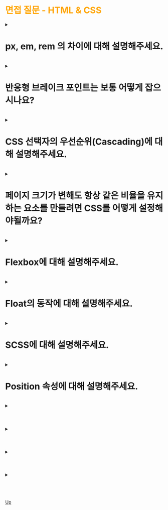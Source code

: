 <h1 style="color:orange">
	면접 질문 - HTML & CSS
</h1>

<details>
<summary> 
	<h1>
		px, em, rem 의 차이에 대해 설명해주세요.
	</h1>
</summary>
<div markdown="1">
	[참고] https://rypro.tistory.com/184
	<h2>
		<ul>
			<li>
				대부분 rem을 사용
			</li>
			<li>
				em과 달리 rem을 사용하면 크기의 			예측이 	훨씬 쉬움
			</li>
			<li>
				component의 재사용과 유지보수가 쉬움
			</li>
			<br/>
			<ul>
				<li>
					px<br/>: 모니터에 상대적인 크기
				</li>
				<li>
					em<br/>: 부모 요소의 크기
				</li>
				<li>
					rem<br/>: root 요소의 크기
				</li>
			</ul>
		</ul>
	</h2>
</div>
</details>

<br/>

<details>
<summary>
	<h1>
		반응형 브레이크 포인트는 보통 어떻게 잡으시나요?
	</h1>
</summary>
<div markdown="1">
	[참고] https://mu08.tistory.com/32
	<h2>
		<ul	>
			<li>
				브레이크 포인트<br />: 사용자들의 스크린 가로 사이즈가 몇 px인지에 따라 보여줄 내용을 변경 시키는 지점
			</li>
			<li>
				360px, 768px, 1024px
			</li>
		</ul>
	</h2>
</div>
</details>

<br/>

<details>
<summary>
	<h1>
		CSS 선택자의 우선순위(Cascading)에 대해 설명해주세요.
	</h1>
</summary>
<div markdown="1">
	[참고] https://velog.io/@ewaterbin/02.-CSS-Selector
	<h2>
		<ol>
			<li>
				후자 우선의 원칙<br />: 동일한 선택자가 연속으로 사용되었을 경우 후자가 우선
			</li>
			<br/>
			<li>
				구체성의 원칙<br />: 더 구체적인 속성을 가진 값이 우선
				<br/><br/>
				<div>2.1 가중치</div>
				<ul>
					<li>
						인라인 선언<br/>: 1000점
					</li>
					<li>
						id 선택자<br/>: 100점
					</li>
					<li>
						class 선택자, 가상클래스ex, :hover())<br/>: 10점
					</li>
					<li>
						태그 선택자<br/>: 1점
					</li>
					<li>
						전체 선택자(*), 부정 선택자ex, :not())<br/>: 0점
					</li>
				</ul>
			</li>
			<br/>
			<li>
				중요성의 원칙<br/>
				<ul>
					<li>!important<br/>: 절대적 우선순위</li>
					<ul><li>같은 !important 사이에서는 가중치를 계산해서 적용</li></ul>
				</ul>
			</li>
		</ol>
  </h2>
</div>
</details>

<br/>

<details>
<summary>
	<h1>
		페이지 크기가 변해도 항상 같은 비율을 유지하는 요소를 만들려면 CSS를 어떻게 설정해야될까요?
	</h1>
</summary>
<div markdown="1">
	[참고] https://velog.io/@dnr6054/fe-interview-html-css
	<h2>
		: 고정해야 하는 위치에 따라 margin, padding, width, height 등에 % 단위를 사용할 수 있음.
  </h2>
</div>
</details>

<br />

<details>
<summary>
	<h1>
		Flexbox에 대해 설명해주세요.
	</h1>
</summary>
<div markdown="1">
	[참고] https://developer.mozilla.org/ko/docs/Web/CSS/CSS_flexible_box_layout/Basic_concepts_of_flexbox
	<h2>
		: 인터페이스 내의 아이템 간 공간 배분을 정렬하기 위해 제공된 1차원 레이아웃 모델
		<ul>
			<li>1차원적으로 한 번에 하나의 행 또는 열 만을 다룸
			</li>
			<br/>
			<li>
				Grid와 차이점<br/>: Grid는 	2차원적으로 행과 열을 동시에 다룸
			</li>
		</ul>
  </h2>
</div>
</details>

<br />

<details>
<summary>
	<h1>
		Float의 동작에 대해 설명해주세요.
	</h1>
</summary>
<div markdown="1">
	[참고] https://velog.io/@nalsae/내보정CSS-float-딥-다이브
	<h2>
		: 텍스트와 이미지를 적절하게 배치하는 도구
		<ul>
			<li>
				normal flow < float < position 순서로 위로 붕 뜸
			</li>
			<br/>
			<li>
				float가 적용된 element는 normal flow에서 벗어나기 때문에 예기치 못한 이슈들이 많음
				<ul>
					<li>
						ex, 자식 요소들이 전부 float이면 부모 요소의 크기가 0으로 사라짐
					</li>
					<li>
						해결방법, overflow, flow-root, clear 등 사용하기
					</li>
				</ul>
			</li>
		</ul>
  </h2>
</div>
</details>

<br />

<details>
<summary>
	<h1>
		SCSS에 대해 설명해주세요.
	</h1>
</summary>
<div markdown="1">
	[참고] https://velog.io/@jch9537/CSS-SCSS-SASS
	https://heewon26.tistory.com/360
	<h2>
	: 확장판 CSS 스크립트 언어
		<ul>
			<li>
				프로젝트가 커지면서 복잡해지는 CSS 작업을 쉽게 해주며 가독성과 재사용성을 높여주어 유지보수가 쉬워지도록 도와줌
			</li>
			<li>
				장점
				<ul>
					<li>변수 사용</li>
					<li>조건문과 반복문</li>
					<li>Import</li>
					<li>Nesting</li>
					<li>Mixin</li>
					<li>Extend/Inheritance</li>
				</ul>
			</li>
			<li>SASS보다 SCSS가 뒤에 나왔고 여러가지 문법의 차이가 있지만 SCSS가 더 넓은 범용성과 CSS의 호환성 등의 장점으로 SCSS를 사용하기를 권장함</li>
			<li>
				SASS
				<ul>
					<li>
						{}(중괄호), ;(세미콜론) 비사용
					</li>
					<li>
						mixin을 +으로 정의하고 =로 사용
					</li>
				</ul>
			</li>
			<li>
				SCSS
				<ul>
					<li>
						{}(중괄호), ;(세미콜론) 사용
					</li>
					<li>
						mixin을 @mixing으로 정의하고 @include로 사용
					</li>
				</ul>
			</li>
		</ul>
  </h2>
</div>
</details>

<br />

<details>
<summary>
	<h1>
		Position 속성에 대해 설명해주세요.
	</h1>
</summary>
<div markdown="1">
	[참고] https://www.daleseo.com/css-position/
	<h2>
		: element를 배치하는 방식을 결정, top, bottom, right, left 속성과 함께 사용됨
		<ul>
			<li>
				static<br/>: 기본값 HTML 문서 상에서 원래 있어야 하는 위치에 배치 
			</li>
			<li>
				relative
			</li>
			<li>
				absolute
			</li>
			<li>
				fixed
			</li>
		</ul>
  </h2>
</div>
</details>

<br />

<details>
<summary>
	<h1></h1>
</summary>
<div markdown="1">
	<h2>
		<ul>
			<li></li>
			<li></li>
			<li></li>
		</ul>
  </h2>
</div>
</details>

<br />

<details>
<summary>
	<h1></h1>
</summary>
<div markdown="1">
	<h2>
		<ul>
			<li></li>
			<li></li>
			<li></li>
		</ul>
  </h2>
</div>
</details>

<br />

<details>
<summary>
	<h1></h1>
</summary>
<div markdown="1">
	<h2>
		<ul>
			<li></li>
			<li></li>
			<li></li>
		</ul>
  </h2>
</div>
</details>

<br />

<details>
<summary>
	<h1></h1>
</summary>
<div markdown="1">
	<h2>
		<ul>
			<li></li>
			<li></li>
			<li></li>
		</ul>
  </h2>
</div>
</details>

<br />

[Up](#)
